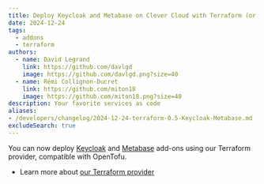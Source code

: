 ```yaml
---
title: Deploy Keycloak and Metabase on Clever Cloud with Terraform (or OpenTofu)
date: 2024-12-24
tags:
  - addons
  - terraform
authors:
  - name: David Legrand
    link: https://github.com/davlgd
    image: https://github.com/davlgd.png?size=40
  - name: Rémi Collignon-Ducret
    link: https://github.com/miton18
    image: https://github.com/miton18.png?size=40
description: Your favorite services as code
aliases:
- /developers/changelog/2024-12-24-terraform-0.5-Keycloak-Metabase.md
excludeSearch: true
---
```


You can now deploy [Keycloak](/developers/doc/addons/keycloak) and [Metabase](/developers/doc/addons/metabase) add-ons using our Terraform provider, compatible with OpenTofu.

* Learn more about [our Terraform provider](https://registry.terraform.io/providers/CleverCloud/clevercloud/latest/docs)
